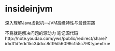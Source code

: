 # insideinjvm
深入理解Java虚拟机--JVM高级特性与最佳实践

不将就是解决问题的源动力
笔记源代码http://note.youdao.com/yws/public/redirect/share?id=31dfedc15c34dcc8c19d56099c155c79&type=true
